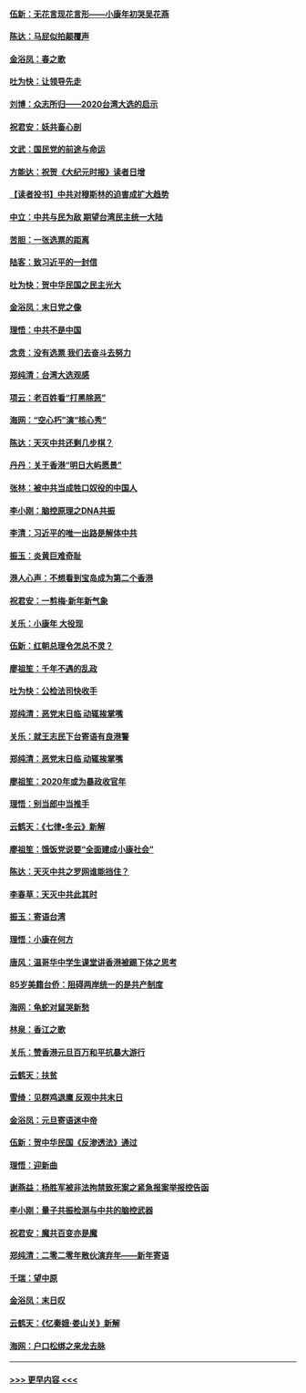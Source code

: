 #### [伍新：无花言现花言形——小康年初哭吴花燕](../pages/nsc993/n11800044.md?t=01181301) 
#### [陈达：马屁似拍颠覆声](../pages/nsc993/n11800010.md?t=01181301) 
#### [金浴凤：春之歌](../pages/nsc993/n11797687.md?t=01181301) 
#### [吐为快：让领导先走](../pages/nsc993/n11797512.md?t=01181301) 
#### [刘博：众志所归——2020台湾大选的启示](../pages/nsc993/n11796878.md?t=01181301) 
#### [祝君安：妖共畜心剖](../pages/nsc993/n11794273.md?t=01181301) 
#### [文武：国民党的前途与命运](../pages/nsc993/n11794198.md?t=01181301) 
#### [方能达：祝贺《大纪元时报》读者日增](../pages/nsc993/n11793807.md?t=01181301) 
#### [【读者投书】中共对穆斯林的迫害成扩大趋势](../pages/nsc993/n11791371.md?t=01181301) 
#### [中立：中共与民为敌 期望台湾民主统一大陆](../pages/nsc993/n11790392.md?t=01181301) 
#### [苦胆：一张选票的距离](../pages/nsc993/n11788914.md?t=01181301) 
#### [陆客：致习近平的一封信](../pages/nsc993/n11788867.md?t=01181301) 
#### [吐为快：贺中华民国之民主光大](../pages/nsc993/n11788618.md?t=01181301) 
#### [金浴凤：末日党之像](../pages/nsc993/n11787475.md?t=01181301) 
#### [理悟：中共不是中国](../pages/nsc993/n11787463.md?t=01181301) 
#### [念贲：没有选票  我们去奋斗去努力](../pages/nsc993/n11787398.md?t=01181301) 
#### [郑纯清：台湾大选观感](../pages/nsc993/n11786210.md?t=01181301) 
#### [项云：老百姓看“打黑除恶”](../pages/nsc993/n11785398.md?t=01181301) 
#### [海网：“空心朽”演“核心秀”](../pages/nsc993/n11783874.md?t=01181301) 
#### [陈达：天灭中共还剩几步棋？](../pages/nsc993/n11783719.md?t=01181301) 
#### [丹丹：关于香港“明日大屿愿景”](../pages/nsc993/n11783273.md?t=01181301) 
#### [张林：被中共当成牲口奴役的中国人](../pages/nsc993/n11782397.md?t=01181301) 
#### [李小刚：脑控原理之DNA共振](../pages/nsc993/n11780962.md?t=01181301) 
#### [李清：习近平的唯一出路是解体中共](../pages/nsc993/n11780866.md?t=01181301) 
#### [振玉：炎黄巨难奇耻](../pages/nsc993/n11779632.md?t=01181301) 
#### [港人心声：不想看到宝岛成为第二个香港](../pages/nsc993/n11778817.md?t=01181301) 
#### [祝君安：一剪梅‧新年新气象](../pages/nsc993/n11776340.md?t=01181301) 
#### [关乐：小康年 大役现](../pages/nsc993/n11774213.md?t=01181301) 
#### [伍新：红朝总理令怎总不灵？](../pages/nsc993/n11770813.md?t=01181301) 
#### [廖祖笙：千年不遇的乱政](../pages/nsc993/n11770373.md?t=01181301) 
#### [吐为快：公检法司快收手](../pages/nsc993/n11770359.md?t=01181301) 
#### [郑纯清：恶党末日临 动辄挨掌嘴](../pages/nsc993/n11769912.md?t=01181301) 
#### [关乐：就王志民下台寄语有良港警](../pages/nsc993/n11769903.md?t=01181301) 
#### [郑纯清：恶党末日临 动辄挨掌嘴](../pages/nsc993/n11769356.md?t=01181301) 
#### [廖祖笙：2020年或为暴政收官年](../pages/nsc993/n11768216.md?t=01181301) 
#### [理悟：别当郎中当推手](../pages/nsc993/n11768243.md?t=01181301) 
#### [云鹤天：《七律▪冬云》新解](../pages/nsc993/n11768204.md?t=01181301) 
#### [廖祖笙：饿饭党说要“全面建成小康社会”](../pages/nsc993/n11767482.md?t=01181301) 
#### [陈达：天灭中共之罗网谁能挡住？](../pages/nsc993/n11767465.md?t=01181301) 
#### [李春草：天灭中共此其时](../pages/nsc993/n11767452.md?t=01181301) 
#### [振玉：寄语台湾](../pages/nsc993/n11767432.md?t=01181301) 
#### [理悟：小康在何方](../pages/nsc993/n11767394.md?t=01181301) 
#### [唐风：温哥华中学生课堂讲香港被踢下体之思考](../pages/nsc993/n11766848.md?t=01181301) 
#### [85岁美籍台侨：阻碍两岸统一的是共产制度](../pages/nsc993/n11765043.md?t=01181301) 
#### [海网：龟蛇对鼠哭新愁](../pages/nsc993/n11764895.md?t=01181301) 
#### [林泉：香江之歌](../pages/nsc993/n11764415.md?t=01181301) 
#### [关乐：赞香港元旦百万和平抗暴大游行](../pages/nsc993/n11764382.md?t=01181301) 
#### [云鹤天：扶贫](../pages/nsc993/n11764245.md?t=01181301) 
#### [雪绮：见群鸡退鹰  反观中共末日](../pages/nsc993/n11762112.md?t=01181301) 
#### [金浴凤：元旦寄语迷中帝](../pages/nsc993/n11761788.md?t=01181301) 
#### [伍新：贺中华民国《反渗透法》通过](../pages/nsc993/n11761994.md?t=01181301) 
#### [理悟：迎新曲](../pages/nsc993/n11761152.md?t=01181301) 
#### [谢燕益：杨胜军被非法拘禁致死案之紧急报案举报控告函](../pages/nsc993/n11756134.md?t=01181301) 
#### [李小刚：量子共振检测与中共的脑控武器](../pages/nsc993/n11754518.md?t=01181301) 
#### [祝君安：魔共百变亦是魔](../pages/nsc993/n11754469.md?t=01181301) 
#### [郑纯清：二零二零年散伙演弃年——新年寄语](../pages/nsc993/n11754195.md?t=01181301) 
#### [千瑞：望中原](../pages/nsc993/n11754159.md?t=01181301) 
#### [金浴凤：末日叹](../pages/nsc993/n11752359.md?t=01181301) 
#### [云鹤天：《忆秦娥‧娄山关》新解](../pages/nsc993/n11752348.md?t=01181301) 
#### [海网：户口松绑之来龙去脉](../pages/nsc993/n11752328.md?t=01181301) 

----
#### [ >>> 更早内容 <<< ](../indexes/nsc993-earlier.md)
